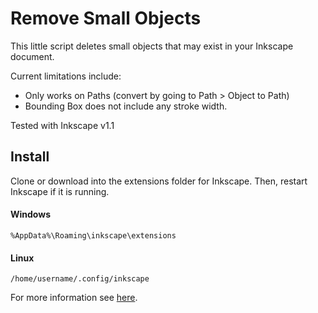 # Remove Small Objects

This little script deletes small objects that may exist in your Inkscape document.

Current limitations include:

- Only works on Paths (convert by going to Path > Object to Path)
- Bounding Box does not include any stroke width.

Tested with Inkscape v1.1

## Install

Clone or download into the extensions folder for Inkscape. Then, restart Inkscape if it is running.

#### Windows

```
%AppData%\Roaming\inkscape\extensions
```

#### Linux

```
/home/username/.config/inkscape
```

 For more information see [here](https://inkscape-manuals.readthedocs.io/en/latest/extensions.html#installing-extensions).
 